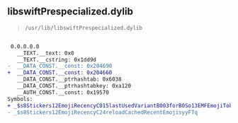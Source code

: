 ## libswiftPrespecialized.dylib

> `/usr/lib/libswiftPrespecialized.dylib`

```diff

 0.0.0.0.0
   __TEXT.__text: 0x0
   __TEXT.__cstring: 0x1dd9d
-  __DATA_CONST.__const: 0x204690
+  __DATA_CONST.__const: 0x204660
   __DATA_CONST.__ptrhashtab: 0x6038
   __DATA_CONST.__ptrhashtabkey: 0xa120
   __AUTH_CONST.__const: 0x19570
Symbols:
+ _$s8Stickers12EmojiRecencyC015lastUsedVariantB003forB0So13EMFEmojiTokenCAG_tFTq
- _$s8Stickers12EmojiRecencyC24reloadCachedRecentEmojisyyFTq

```
